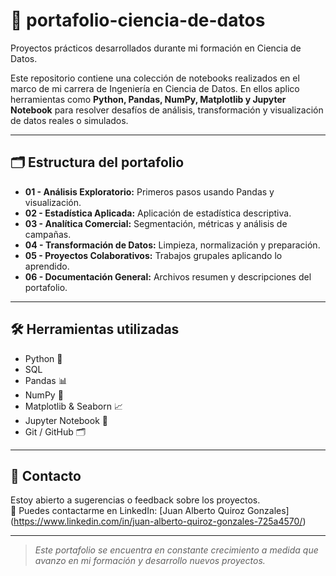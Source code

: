 # 📁 portafolio-ciencia-de-datos

Proyectos prácticos desarrollados durante mi formación en Ciencia de Datos.

Este repositorio contiene una colección de notebooks realizados en el marco de mi carrera de Ingeniería en Ciencia de Datos. En ellos aplico herramientas como **Python, Pandas, NumPy, Matplotlib y Jupyter Notebook** para resolver desafíos de análisis, transformación y visualización de datos reales o simulados.

---

## 🗂️ Estructura del portafolio

- **01 - Análisis Exploratorio:** Primeros pasos usando Pandas y visualización.
- **02 - Estadística Aplicada:** Aplicación de estadística descriptiva.
- **03 - Analítica Comercial:** Segmentación, métricas y análisis de campañas.
- **04 - Transformación de Datos:** Limpieza, normalización y preparación.
- **05 - Proyectos Colaborativos:** Trabajos grupales aplicando lo aprendido.
- **06 - Documentación General:** Archivos resumen y descripciones del portafolio.

---

## 🛠️ Herramientas utilizadas

- Python 🐍
- SQL
- Pandas 📊  
- NumPy 🔢  
- Matplotlib & Seaborn 📈  
- Jupyter Notebook 📓  
- Git / GitHub 🗂️

---

## 💬 Contacto

Estoy abierto a sugerencias o feedback sobre los proyectos.  
📎 Puedes contactarme en LinkedIn: [Juan Alberto Quiroz Gonzales] (https://www.linkedin.com/in/juan-alberto-quiroz-gonzales-725a4570/)

---

> *Este portafolio se encuentra en constante crecimiento a medida que avanzo en mi formación y desarrollo nuevos proyectos.*
